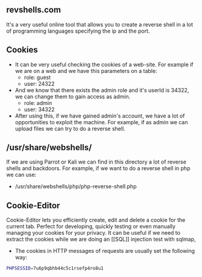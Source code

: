 ## revshells.com
It's a very useful online tool that allows you to create a reverse shell in a lot of programming languages specifying the ip and the port.

## Cookies
- It can be very useful checking the cookies of a web-site. For example if we are on a web and we have this parameters on a table:
	- role: guest
	- user: 24322
- And we know that there exists the admin role and it's userId is 34322, we can change them to gain access as admin.
	- role: admin
	- user: 34322
- After using this, if we have gained admin's account, we have a lot of opportunities to exploit the machine. For example, if as admin we can upload files we can try to do a reverse shell.
## /usr/share/webshells/
If we are using Parrot or Kali we can find in this directory a lot of reverse shells and backdoors.
For example, if we want to do a reverse shell in php we can use:
- /usr/share/webshells/php/php-reverse-shell.php

## Cookie-Editor
Cookie-Editor lets you efficiently create, edit and delete a cookie for the current tab. Perfect for developing, quickly testing or even manually managing your cookies for your privacy.
It can be useful if we need to extract the cookies while we are doing an [[SQL]] injection test with sqlmap,
- The cookies in HTTP messages of requests are usually set the following way:  
```bash
PHPSESSID=7u6p9qbhb44c5c1rsefp4ro8u1
```
